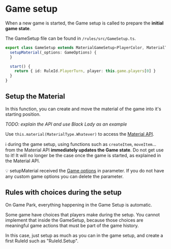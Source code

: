 # Game setup

When a new game is started, the Game setup is called to prepare the **initial game state**.

The GameSetup file can be found in `/rules/src/GameSetup.ts`.

```ts
export class GameSetup extends MaterialGameSetup<PlayerColor, MaterialType, LocationType, GameOptions> {
  setupMaterial(_options: GameOptions) {
  }

  start() {
    return { id: RuleId.PlayerTurn, player: this.game.players[0] }
  }
}
```

## Setup the Material

In this function, you can create and move the material of the game into it's starting position.

*TODO: explain the API and use Black Lady as an example*

Use `this.material(MaterialType.Whatever)` to access the [Material API](material-api.md).

:information_source: during the game setup, using functions such as `createItem`, `moveItem`... from the Material API **immediately updates the Game state**.
Do not get use to it! It will no longer be the case once the game is started, as explained in the Material API.

:bulb: setupMaterial received the [Game options](game-options.md) in parameter. If you do not have any custom game options you can delete the parameter.

## Rules with choices during the setup

On Game Park, everything happening in the Game Setup is automatic.

Some game have choices that players make during the setup. You cannot implement that inside the GameSetup, because those choices are meaningful game actions that must be part of the game history.

In this case, just setup as much as you can in the game setup, and create a first RuleId such as "RuleId.Setup".
